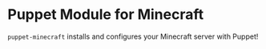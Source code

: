 # Puppet Module for Minecraft

`puppet-minecraft` installs and configures your Minecraft server with Puppet!

